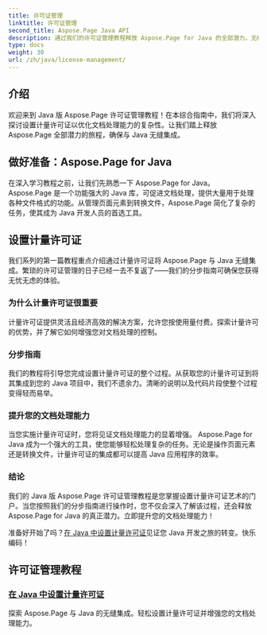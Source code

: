 ```yaml
---
title: 许可证管理
linktitle: 许可证管理
second_title: Aspose.Page Java API
description: 通过我们的许可证管理教程释放 Aspose.Page for Java 的全部潜力。无缝设置计量许可证以提高文档处理能力。
type: docs
weight: 30
url: /zh/java/license-management/
---
```

## 介绍

欢迎来到 Java 版 Aspose.Page 许可证管理教程！在本综合指南中，我们将深入探讨设置计量许可证以优化文档处理能力的复杂性。让我们踏上释放 Aspose.Page 全部潜力的旅程，确保与 Java 无缝集成。

## 做好准备：Aspose.Page for Java

在深入学习教程之前，让我们先熟悉一下 Aspose.Page for Java。 Aspose.Page 是一个功能强大的 Java 库，可促进文档处理，提供大量用于处理各种文件格式的功能。从管理页面元素到转换文件，Aspose.Page 简化了复杂的任务，使其成为 Java 开发人员的首选工具。

## 设置计量许可证

我们系列的第一篇教程重点介绍通过计量许可证将 Aspose.Page 与 Java 无缝集成。繁琐的许可证管理的日子已经一去不复返了——我们的分步指南可确保您获得无忧无虑的体验。

### 为什么计量许可证很重要

计量许可证提供灵活且经济高效的解决方案，允许您按使用量付费。探索计量许可的优势，并了解它如何增强您对文档处理的控制。

### 分步指南

我们的教程将引导您完成设置计量许可证的整个过程。从获取您的计量许可证到将其集成到您的 Java 项目中，我们不遗余力。清晰的说明以及代码片段使整个过程变得轻而易举。

### 提升您的文档处理能力

当您实施计量许可证时，您将见证文档处理能力的显着增强。 Aspose.Page for Java 成为一个强大的工具，使您能够轻松处理复杂的任务。无论是操作页面元素还是转换文件，计量许可证的集成都可以提高 Java 应用程序的效率。

### 结论

我们的 Java 版 Aspose.Page 许可证管理教程是您掌握设置计量许可证艺术的门户。当您按照我们的分步指南进行操作时，您不仅会深入了解该过程，还会释放 Aspose.Page for Java 的真正潜力。立即提升您的文档处理能力！

准备好开始了吗？[在 Java 中设置计量许可证](./set-metered-license/)见证您 Java 开发之旅的转变。快乐编码！
## 许可证管理教程
### [在 Java 中设置计量许可证](./set-metered-license/)
探索 Aspose.Page 与 Java 的无缝集成。轻松设置计量许可证并增强您的文档处理能力。
